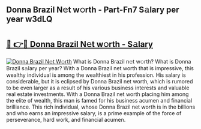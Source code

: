 ## Donna Brazil N𝚎t w𝚘rth - Part-Fn7 S𝚊lary per year w3dLQ

# <h2><a href="http://gc0d1px.nevu.top/?p=Donna+Brazil">🔗 👉🔴 Donna Brazil N𝚎t w𝚘rth - S𝚊lary</a></h2>

[![Donna Brazil N𝚎t W𝚘rth](https://i.imgur.com/Oavwk0R.jpeg)](http://gc0d1px.nevu.top/?p=Donna+Brazil)
What is Donna Brazil n𝚎t w𝚘rth? What is Donna Brazil s𝚊lary per year?
With a Donna Brazil net worth that is impressive, this wealthy individual is among the wealthiest in his profession. His salary is considerable, but it is eclipsed by Donna Brazil net worth, which is rumored to be even larger as a result of his various business interests and valuable real estate investments. With a Donna Brazil net worth placing him among the elite of wealth, this man is famed for his business acumen and financial brilliance. This rich individual, whose Donna Brazil net worth is in the billions and who earns an impressive salary, is a prime example of the force of perseverance, hard work, and financial acumen.
